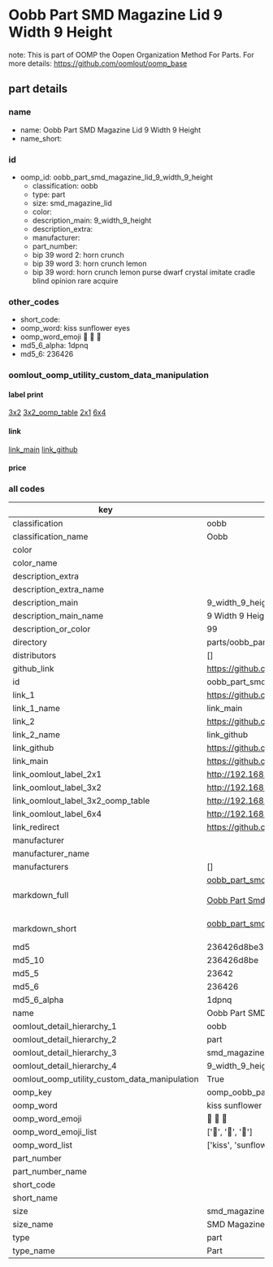 # Oobb Part SMD Magazine Lid 9 Width 9 Height  

note: This is part of OOMP the Oopen Organization Method For Parts. For more details: https://github.com/oomlout/oomp_base

##  part details
  







### name
* name: Oobb Part SMD Magazine Lid 9 Width 9 Height
* name_short: 
### id
* oomp_id: oobb_part_smd_magazine_lid_9_width_9_height
  * classification: oobb
  * type: part
  * size: smd_magazine_lid
  * color: 
  * description_main: 9_width_9_height
  * description_extra: 
  * manufacturer: 
  * part_number: 
  * bip 39 word 2: horn crunch
  * bip 39 word 3: horn crunch lemon
  * bip 39 word: horn crunch lemon purse dwarf crystal imitate cradle blind opinion rare acquire

### other_codes
* short_code: 
* oomp_word: kiss sunflower eyes
* oomp_word_emoji :kiss: :sunflower: :eyes:
* md5_6_alpha: 1dpnq
* md5_6: 236426






### oomlout_oomp_utility_custom_data_manipulation
#### label print
[3x2](http://192.168.1.245:1112/?label=oomp%201dpnq)
[3x2_oomp_table](http://192.168.1.108:1112/?label=oomp%201dpnq)
[2x1](http://192.168.1.242:1112/?label=oomp%201dpnq)
[6x4](http://192.168.1.55:1112/?label=oomp%201dpnq)    

#### link

[link_main](https://github.com/oomlout/oomlout_oomp_version_1_messy/tree/main/parts/oobb_part_smd_magazine_lid_9_width_9_height) [link_github](https://github.com/oomlout/oomlout_oomp_version_1_messy/tree/main/parts/oobb_part_smd_magazine_lid_9_width_9_height)                             

#### price







### all codes 
| key | value |  
| --- | --- |  
| classification | oobb |  
| classification_name | Oobb |  
| color |  |  
| color_name |  |  
| description_extra |  |  
| description_extra_name |  |  
| description_main | 9_width_9_height |  
| description_main_name | 9 Width 9 Height |  
| description_or_color | 99 |  
| directory | parts/oobb_part_smd_magazine_lid_9_width_9_height |  
| distributors | [] |  
| github_link | https://github.com/oomlout/oomlout_oomp_part_src/tree/main/parts/oobb_part_smd_magazine_lid_9_width_9_height |  
| id | oobb_part_smd_magazine_lid_9_width_9_height |  
| link_1 | https://github.com/oomlout/oomlout_oomp_version_1_messy/tree/main/parts/oobb_part_smd_magazine_lid_9_width_9_height |  
| link_1_name | link_main |  
| link_2 | https://github.com/oomlout/oomlout_oomp_version_1_messy/tree/main/parts/oobb_part_smd_magazine_lid_9_width_9_height |  
| link_2_name | link_github |  
| link_github | https://github.com/oomlout/oomlout_oomp_version_1_messy/tree/main/parts/oobb_part_smd_magazine_lid_9_width_9_height |  
| link_main | https://github.com/oomlout/oomlout_oomp_version_1_messy/tree/main/parts/oobb_part_smd_magazine_lid_9_width_9_height |  
| link_oomlout_label_2x1 | http://192.168.1.242:1112/?label=oomp%201dpnq |  
| link_oomlout_label_3x2 | http://192.168.1.245:1112/?label=oomp%201dpnq |  
| link_oomlout_label_3x2_oomp_table | http://192.168.1.108:1112/?label=oomp%201dpnq |  
| link_oomlout_label_6x4 | http://192.168.1.55:1112/?label=oomp%201dpnq |  
| link_redirect | https://github.com/oomlout/oomlout_oomp_version_1_messy/tree/main/parts/oobb_part_smd_magazine_lid_9_width_9_height |  
| manufacturer |  |  
| manufacturer_name |  |  
| manufacturers | [] |  
| markdown_full | [oobb_part_smd_magazine_lid_9_width_9_height](none)<br>[](none)<br>[Oobb Part Smd Magazine Lid 9 Width 9 Height](none)<br><br> |  
| markdown_short | [oobb_part_smd_magazine_lid_9_width_9_height](none)<br><br> |  
| md5 | 236426d8be31ee2cd5225ae8ff8d3b6c |  
| md5_10 | 236426d8be |  
| md5_5 | 23642 |  
| md5_6 | 236426 |  
| md5_6_alpha | 1dpnq |  
| name | Oobb Part SMD Magazine Lid 9 Width 9 Height |  
| oomlout_detail_hierarchy_1 | oobb |  
| oomlout_detail_hierarchy_2 | part |  
| oomlout_detail_hierarchy_3 | smd_magazine_lid |  
| oomlout_detail_hierarchy_4 | 9_width_9_height |  
| oomlout_oomp_utility_custom_data_manipulation | True |  
| oomp_key | oomp_oobb_part_smd_magazine_lid_9_width_9_height |  
| oomp_word | kiss sunflower eyes |  
| oomp_word_emoji | :kiss: :sunflower: :eyes: |  
| oomp_word_emoji_list | [':kiss:', ':sunflower:', ':eyes:'] |  
| oomp_word_list | ['kiss', 'sunflower', 'eyes'] |  
| part_number |  |  
| part_number_name |  |  
| short_code |  |  
| short_name |  |  
| size | smd_magazine_lid |  
| size_name | SMD Magazine Lid |  
| type | part |  
| type_name | Part |  
